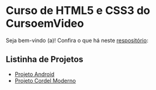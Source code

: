 # Curso de HTML5 e CSS3 do CursoemVideo
<p>Seja bem-vindo (a)! Confira o que há neste <a href="https://abraao-reyys.github.io/html-css/" target="self">respositório</a>:</p>
<h2>Listinha de Projetos</h2>
<ul>
 <li><a href="desafios/d010-orientado/android.html" target="_self">Projeto Android</a></li>
 <li><a href="desafios/d012/index.html" target="_self">Projeto Cordel Moderno</a></li>
</ul>
